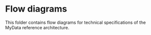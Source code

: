 # Flow diagrams

This folder contains flow diagrams for technical specifications of the MyData reference architecture.
